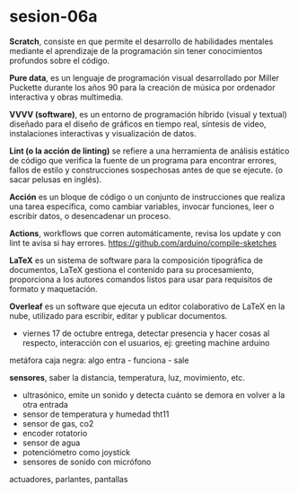 # sesion-06a

**Scratch**, consiste en que permite el desarrollo de habilidades mentales mediante el aprendizaje de la programación sin tener conocimientos profundos sobre el código.

**Pure data**, es un lenguaje de programación visual desarrollado por Miller Puckette durante los años 90 para la creación de música por ordenador interactiva y obras multimedia.

**VVVV (software)**, es un entorno de programación híbrido (visual y textual) diseñado para el diseño de gráficos en tiempo real, síntesis de video, instalaciones interactivas y visualización de datos.

**Lint (o la acción de linting)** se refiere a una herramienta de análisis estático de código que verifica la fuente de un programa para encontrar errores, fallos de estilo y construcciones sospechosas antes de que se ejecute. (o sacar pelusas en inglés). 

**Acción** es un bloque de código o un conjunto de instrucciones que realiza una tarea específica, como cambiar variables, invocar funciones, leer o escribir datos, o desencadenar un proceso.

**Actions**, workflows que corren automáticamente, revisa los update y con lint te avisa si hay errores. <https://github.com/arduino/compile-sketches> 

**LaTeX** es un sistema de software para la composición tipográfica de documentos, LaTeX gestiona el contenido para su procesamiento, proporciona a los autores comandos listos para usar para requisitos de formato y maquetación. 

**Overleaf** es un software que ejecuta un editor colaborativo de LaTeX en la nube, utilizado para escribir, editar y publicar documentos. 

- viernes 17 de octubre entrega, detectar presencia y hacer cosas al respecto, interacción con el usuarios,   ej: greeting machine arduino

metáfora caja negra: algo entra - funciona - sale 

**sensores**, saber la distancia, temperatura, luz, movimiento,  etc. 
- ultrasónico, emite un sonido y detecta cuánto se demora en volver a la otra entrada 
- sensor de temperatura y humedad tht11 
- sensor de gas, co2 
- encoder rotatorio 
- sensor de agua 
- potenciómetro como joystick 
- sensores de sonido con micrófono 

actuadores, parlantes, pantallas

